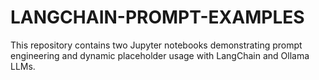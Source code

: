 # LANGCHAIN-PROMPT-EXAMPLES
This repository contains two Jupyter notebooks demonstrating prompt engineering and dynamic placeholder usage with LangChain and Ollama LLMs.
